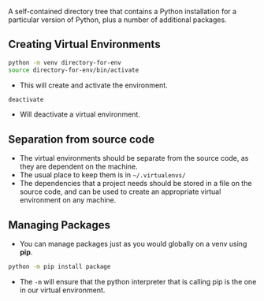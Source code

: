 A self-contained directory tree that contains a Python installation for a particular version of Python, plus a number of additional packages.

## Creating Virtual Environments

```bash
python -m venv directory-for-env
source directory-for-env/bin/activate
```

- This will create and activate the environment.

```bash
deactivate
```

- Will deactivate a virtual environment.

## Separation from source code

- The virtual environments should be separate from the source code, as they are dependent on the machine.
- The usual place to keep them is in `~/.virtualenvs/`
- The dependencies that a project needs should be stored in a file on the source code, and can be used to create an appropriate virtual environment on any machine.

## Managing Packages

- You can manage packages just as you would globally on a venv using **pip**.

```bash
python -m pip install package
```

- The `-m` will ensure that the python interpreter that is calling pip is the one in our virtual environment.

